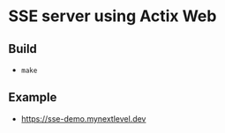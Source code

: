 # SSE server using Actix Web

## Build

- ``` make ```

## Example

- https://sse-demo.mynextlevel.dev
